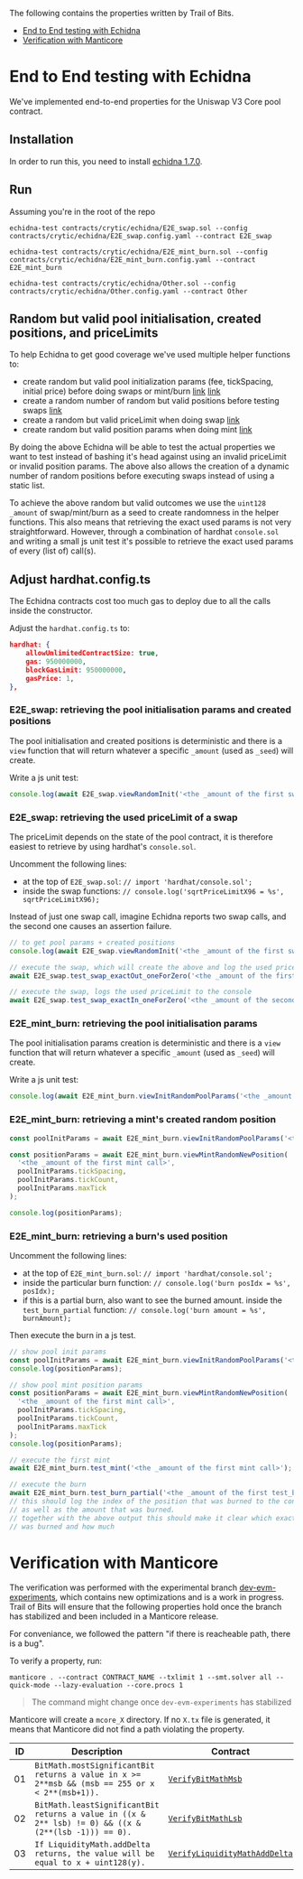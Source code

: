 The following contains the properties written by Trail of Bits.

- [End to End testing with Echidna](#end-to-end-testing-with-echidna)
- [Verification with Manticore](#verification-with-manticore)

# End to End testing with Echidna

We've implemented end-to-end properties for the Uniswap V3 Core pool contract.

## Installation

In order to run this, you need to install [echidna 1.7.0](https://github.com/crytic/echidna/releases/tag/v1.7.0).

## Run

Assuming you're in the root of the repo

```
echidna-test contracts/crytic/echidna/E2E_swap.sol --config contracts/crytic/echidna/E2E_swap.config.yaml --contract E2E_swap

echidna-test contracts/crytic/echidna/E2E_mint_burn.sol --config contracts/crytic/echidna/E2E_mint_burn.config.yaml --contract E2E_mint_burn

echidna-test contracts/crytic/echidna/Other.sol --config contracts/crytic/echidna/Other.config.yaml --contract Other
```

## Random but valid pool initialisation, created positions, and priceLimits

To help Echidna to get good coverage we've used multiple helper functions to:

- create random but valid pool initialization params (fee, tickSpacing, initial price) before doing swaps or mint/burn [link](./E2E_mint_burn.sol#L303-L337) [link](./E2E_swap.sol#L196-L230)
- create a random number of random but valid positions before testing swaps [link](./E2E_swap.sol#L233-L283)
- create a random but valid priceLimit when doing swap [link](./E2E_swap.sol#L68-L80)
- create random but valid position params when doing mint [link](./E2E_mint_burn.sol#L102-L130)

By doing the above Echidna will be able to test the actual properties we want to test instead of bashing it's head against using an invalid priceLimit or invalid position params. The above also allows the creation of a dynamic number of random positions before executing swaps instead of using a static list.

To achieve the above random but valid outcomes we use the `uint128 _amount` of swap/mint/burn as a seed to create randomness in the helper functions. This also means that retrieving the exact used params is not very straightforward. However, through a combination of hardhat `console.sol` and writing a small js unit test it's possible to retrieve the exact used params of every (list of) call(s).

## Adjust hardhat.config.ts

The Echidna contracts cost too much gas to deploy due to all the calls inside the constructor.

Adjust the `hardhat.config.ts` to:

```json
hardhat: {
    allowUnlimitedContractSize: true,
    gas: 950000000,
    blockGasLimit: 950000000,
    gasPrice: 1,
},
```

### E2E_swap: retrieving the pool initialisation params and created positions

The pool initialisation and created positions is deterministic and there is a `view` function that will return whatever a specific `_amount` (used as `_seed`) will create.

Write a js unit test:

```js
console.log(await E2E_swap.viewRandomInit('<the _amount of the first swap call>'));
```

### E2E_swap: retrieving the used priceLimit of a swap

The priceLimit depends on the state of the pool contract, it is therefore easiest to retrieve by using hardhat's `console.sol`.

Uncomment the following lines:

- at the top of `E2E_swap.sol`: `// import 'hardhat/console.sol';`
- inside the swap functions: `// console.log('sqrtPriceLimitX96 = %s', sqrtPriceLimitX96); `

Instead of just one swap call, imagine Echidna reports two swap calls, and the second one causes an assertion failure.

```js
// to get pool params + created positions
console.log(await E2E_swap.viewRandomInit('<the _amount of the first swap call>'));

// execute the swap, which will create the above and log the used priceLimit to the console
await E2E_swap.test_swap_exactOut_oneForZero('<the _amount of the first swap call>');

// execute the swap, logs the used priceLimit to the console
await E2E_swap.test_swap_exactIn_oneForZero('<the _amount of the second swap call>');
```

### E2E_mint_burn: retrieving the pool initialisation params

The pool initialisation params creation is deterministic and there is a `view` function that will return whatever a specific `_amount` (used as `_seed`) will create.

Write a js unit test:

```js
console.log(await E2E_mint_burn.viewInitRandomPoolParams('<the _amount of the first mint call>'));
```

### E2E_mint_burn: retrieving a mint's created random position

```js
const poolInitParams = await E2E_mint_burn.viewInitRandomPoolParams('<the _amount of the first mint call>');

const positionParams = await E2E_mint_burn.viewMintRandomNewPosition(
  '<the _amount of the first mint call>',
  poolInitParams.tickSpacing,
  poolInitParams.tickCount,
  poolInitParams.maxTick
);

console.log(positionParams);
```

### E2E_mint_burn: retrieving a burn's used position

Uncomment the following lines:

- at the top of `E2E_mint_burn.sol`: `// import 'hardhat/console.sol';`
- inside the particular burn function: `// console.log('burn posIdx = %s', posIdx);`
- if this is a partial burn, also want to see the burned amount. inside the `test_burn_partial` function: `// console.log('burn amount = %s', burnAmount);`

Then execute the burn in a js test.

```js
// show pool init params
const poolInitParams = await E2E_mint_burn.viewInitRandomPoolParams('<the _amount of the first mint call>');
console.log(positionParams);

// show pool mint position params
const positionParams = await E2E_mint_burn.viewMintRandomNewPosition(
  '<the _amount of the first mint call>',
  poolInitParams.tickSpacing,
  poolInitParams.tickCount,
  poolInitParams.maxTick
);
console.log(positionParams);

// execute the first mint
await E2E_mint_burn.test_mint('<the _amount of the first mint call>');

// execute the burn
await E2E_mint_burn.test_burn_partial('<the _amount of the first test_burn_partial call>');
// this should log the index of the position that was burned to the console
// as well as the amount that was burned.
// together with the above output this should make it clear which exact position
// was burned and how much
```

# Verification with Manticore

The verification was performed with the experimental branch [dev-evm-experiments](https://github.com/trailofbits/manticore/tree/dev-evm-experiments), which contains new optimizations and is a work in progress. Trail of Bits will ensure that the following properties hold once the branch has stabilized and been included in a Manticore release.

For conveniance, we followed the pattern "if there is reacheable path, there is a bug".

To verify a property, run:

```
manticore . --contract CONTRACT_NAME --txlimit 1 --smt.solver all --quick-mode --lazy-evaluation --core.procs 1
```

> The command might change once `dev-evm-experiments` has stabilized

Manticore will create a `mcore_X` directory. If no `X.tx` file is generated, it means that Manticore did not find a path violating the property.

| ID  | Description                                                                                          | Contract                                                              | Status   |
| --- | ---------------------------------------------------------------------------------------------------- | --------------------------------------------------------------------- | -------- |
| 01  | `BitMath.mostSignificantBit returns a value in x >= 2**msb && (msb == 255 or x < 2**(msb+1)).`       | [`VerifyBitMathMsb`](./contracts/crytic/manticore/001.sol)            | Verified |
| 02  | `BitMath.leastSignificantBit returns a value in ((x & 2** lsb) != 0) && ((x & (2**(lsb -1))) == 0).` | [`VerifyBitMathLsb`](./contracts/crytic/manticore/002.sol)            | Verified |
| 03  | `If LiquidityMath.addDelta returns, the value will be equal to x + uint128(y).`                      | [`VerifyLiquidityMathAddDelta`](./contracts/crytic/manticore/003.sol) | Verified |
